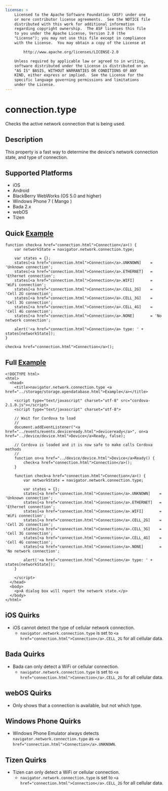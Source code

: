 ```yaml
---
license: >
    Licensed to the Apache Software Foundation (ASF) under one
    or more contributor license agreements.  See the NOTICE file
    distributed with this work for additional information
    regarding copyright ownership.  The ASF licenses this file
    to you under the Apache License, Version 2.0 (the
    "License"); you may not use this file except in compliance
    with the License.  You may obtain a copy of the License at

        http://www.apache.org/licenses/LICENSE-2.0

    Unless required by applicable law or agreed to in writing,
    software distributed under the License is distributed on an
    "AS IS" BASIS, WITHOUT WARRANTIES OR CONDITIONS OF ANY
    KIND, either express or implied.  See the License for the
    specific language governing permissions and limitations
    under the License.
---
```


connection.type
===================

Checks the active network connection that is being used.

Description
-----------

This property is a fast way to determine the device's network connection state, and type of connection.

Supported Platforms
-------------------

- iOS
- Android
- BlackBerry WebWorks (OS 5.0 and higher)
- Windows Phone 7 ( Mango )
- Bada 2.x
- webOS
- Tizen

Quick <a href="../storage/storage.opendatabase.html">Example</a>
-------------

    function check<a href="connection.html">Connection</a>() {
        var networkState = navigator.network.connection.type;
        
        var states = {};
        states[<a href="connection.html">Connection</a>.UNKNOWN]	= 'Unknown connection';
        states[<a href="connection.html">Connection</a>.ETHERNET]	= 'Ethernet connection';
        states[<a href="connection.html">Connection</a>.WIFI]   	= 'WiFi connection';
        states[<a href="connection.html">Connection</a>.CELL_2G]	= 'Cell 2G connection';
        states[<a href="connection.html">Connection</a>.CELL_3G]	= 'Cell 3G connection';
        states[<a href="connection.html">Connection</a>.CELL_4G]	= 'Cell 4G connection';
        states[<a href="connection.html">Connection</a>.NONE]   	= 'No network connection';
    
        alert('<a href="connection.html">Connection</a> type: ' + states[networkState]);
    }
    
    check<a href="connection.html">Connection</a>();

Full <a href="../storage/storage.opendatabase.html">Example</a>
------------

    <!DOCTYPE html>
    <html>
      <head>
        <title>navigator.network.connection.type <a href="../storage/storage.opendatabase.html">Example</a></title>
        
        <script type="text/javascript" charset="utf-8" src="cordova-2.1.0.js"></script>
        <script type="text/javascript" charset="utf-8">
            
        // Wait for Cordova to load
        // 
        document.addEventListener("<a href="../events/events.deviceready.html">deviceready</a>", on<a href="../device/device.html">Device</a>Ready, false);
        
        // Cordova is loaded and it is now safe to make calls Cordova methods
        //
        function on<a href="../device/device.html">Device</a>Ready() {
            check<a href="connection.html">Connection</a>();
        }
        
	    function check<a href="connection.html">Connection</a>() {
	        var networkState = navigator.network.connection.type;

	        var states = {};
	        states[<a href="connection.html">Connection</a>.UNKNOWN]	= 'Unknown connection';
	        states[<a href="connection.html">Connection</a>.ETHERNET]	= 'Ethernet connection';
	        states[<a href="connection.html">Connection</a>.WIFI]   	= 'WiFi connection';
	        states[<a href="connection.html">Connection</a>.CELL_2G]	= 'Cell 2G connection';
	        states[<a href="connection.html">Connection</a>.CELL_3G]	= 'Cell 3G connection';
	        states[<a href="connection.html">Connection</a>.CELL_4G]	= 'Cell 4G connection';
	        states[<a href="connection.html">Connection</a>.NONE]   	= 'No network connection';

	        alert('<a href="connection.html">Connection</a> type: ' + states[networkState]);
	    }
        
        </script>
      </head>
      <body>
        <p>A dialog box will report the network state.</p>
      </body>
    </html>

iOS Quirks
----------

- iOS cannot detect the type of cellular network connection.
    - `navigator.network.connection.type` is set to `<a href="connection.html">Connection</a>.CELL_2G` for all cellular data.

Bada Quirks
-----------

- Bada can only detect a WiFi or cellular connection.
    - `navigator.network.connection.type` is set to `<a href="connection.html">Connection</a>.CELL_2G` for all cellular data.

webOS Quirks
------------

- Only shows that a connection is available, but not which type.

Windows Phone Quirks
--------------------

- Windows Phone Emulator always detects `navigator.network.connection.type` as `<a href="connection.html">Connection</a>.UNKNOWN`.

Tizen Quirks
--------------------

- Tizen can only detect a WiFi or cellular connection.
    - `navigator.network.connection.type` is set to `<a href="connection.html">Connection</a>.CELL_2G` for all cellular data.
